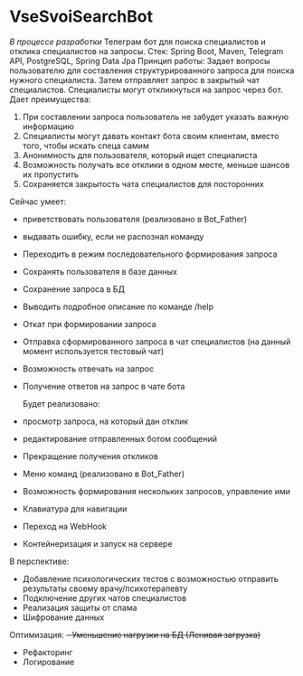 # VseSvoiSearchBot
*В процессе разработки*
Телеграм бот для поиска специалистов и отклика специалистов на запросы. 
Стек: Spring Boot, Maven, Telegram API, PostgreSQL, Spring Data Jpa
Принцип работы: Задает вопросы пользователю для составления структурированного запроса 
для поиска нужного специалиста. Затем отправляет запрос в закрытый чат специалистов. Специалисты могут откликнуться
на запрос через бот. 
Дает преимущества:
1) При составлении запроса пользователь не забудет указать важную информацию
2) Специалисты могут давать контакт бота своим клиентам, вместо того, чтобы искать спеца самим
3) Анонимность для пользователя, который ищет специалиста
4) Возможность получать все отклики в одном месте, меньше шансов их пропустить
5) Сохраняется закрытость чата специалистов для посторонних

Сейчас умеет: 
- приветствовать пользователя (реализовано в Bot_Father)
- выдавать ошибку, если не распознал команду
- Переходить в режим последовательного формирования запроса
- Сохранять пользователя в базе данных
- Сохранение запроса в БД
- Выводить подробное описание по команде /help
- Откат при формировании запроса
- Отправка сформированного запроса в чат специалистов (на данный момент используется тестовый чат)
- Возможность отвечать на запрос
- Получение ответов на запрос в чате бота

  Будет реализовано:
- просмотр запроса, на который дан отклик
- редактирование отправленных ботом сообщений
- Прекращение получения откликов
- Меню команд (реализовано в Bot_Father)
- Возможность формирования нескольких запросов, управление ими
- Клавиатура для навигации
- Переход на WebHook
- Контейнеризация и запуск на сервере
  
В перспективе:
- Добавление психологических тестов с возможностью отправить результаты своему врачу/психотерапевту
- Подключение других чатов специалистов
- Реализация защиты от спама
- Шифрование данных

Оптимизация:
~~- Уменьшение нагрузки на БД (Ленивая загрузка)~~
- Рефакторинг
- Логирование



